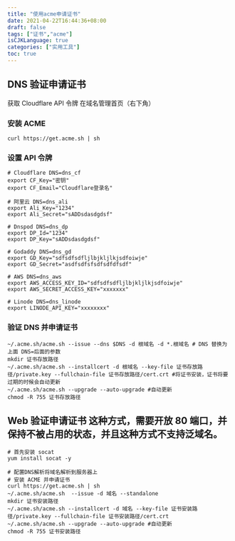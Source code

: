 ```yaml
---
title: "使用acme申请证书"
date: 2021-04-22T16:44:36+08:00
draft: false
tags: ["证书","acme"]
isCJKLanguage: true
categories: ["实用工具"]
toc: true
---
```


## DNS 验证申请证书

获取 Cloudflare API 令牌
在域名管理首页（右下角）

### 安装 ACME

```shell
curl https://get.acme.sh | sh
```

### 设置 API 令牌

```shell
# Cloudflare DNS=dns_cf
export CF_Key="密钥"
export CF_Email="Cloudflare登录名"

# 阿里云 DNS=dns_ali
export Ali_Key="1234"
export Ali_Secret="sADDsdasdgdsf"

# Dnspod DNS=dns_dp
export DP_Id="1234"
export DP_Key="sADDsdasdgdsf"

# Godaddy DNS=dns_gd
export GD_Key="sdfsdfsdfljlbjkljlkjsdfoiwje"
export GD_Secret="asdfsdfsfsdfsdfdfsdf"

# AWS DNS=dns_aws
export AWS_ACCESS_KEY_ID="sdfsdfsdfljlbjkljlkjsdfoiwje"
export AWS_SECRET_ACCESS_KEY="xxxxxxx"

# Linode DNS=dns_linode
export LINODE_API_KEY="xxxxxxxx"
```

### 验证 DNS 并申请证书

```shell
~/.acme.sh/acme.sh --issue --dns $DNS -d 根域名 -d *.根域名 # DNS 替换为上面 DNS=后面的参数
mkdir 证书存放路径
~/.acme.sh/acme.sh --installcert -d 根域名 --key-file 证书存放路径/private.key --fullchain-file 证书存放路径/cert.crt #将证书安装，证书将要过期的时候会自动更新
~/.acme.sh/acme.sh --upgrade --auto-upgrade #自动更新
chmod -R 755 证书存放路径 
```

## Web 验证申请证书 **这种方式，需要开放 80 端口，并保持不被占用的状态，并且这种方式不支持泛域名。**

```shell
# 首先安装 socat
yum install socat -y

# 配置DNS解析将域名解析到服务器上
# 安装 ACME 并申请证书
curl https://get.acme.sh | sh
~/.acme.sh/acme.sh  --issue -d 域名 --standalone
mkdir 证书安装路径
~/.acme.sh/acme.sh --installcert -d 域名 --key-file 证书安装路径/private.key --fullchain-file 证书安装路径/cert.crt
~/.acme.sh/acme.sh --upgrade --auto-upgrade #自动更新
chmod -R 755 证书安装路径
```
